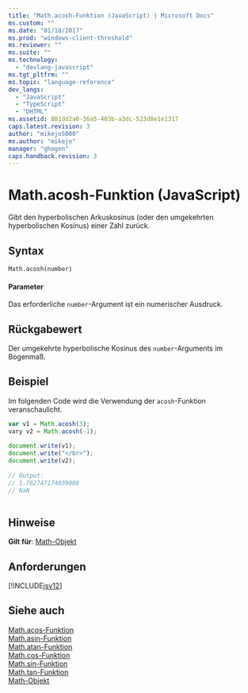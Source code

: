 ```yaml
---
title: "Math.acosh-Funktion (JavaScript) | Microsoft Docs"
ms.custom: ""
ms.date: "01/18/2017"
ms.prod: "windows-client-threshold"
ms.reviewer: ""
ms.suite: ""
ms.technology: 
  - "devlang-javascript"
ms.tgt_pltfrm: ""
ms.topic: "language-reference"
dev_langs: 
  - "JavaScript"
  - "TypeScript"
  - "DHTML"
ms.assetid: 881dd2a0-36a5-403b-a3dc-523d8e1e1317
caps.latest.revision: 3
author: "mikejo5000"
ms.author: "mikejo"
manager: "ghogen"
caps.handback.revision: 3
---
```

# Math.acosh-Funktion (JavaScript)
Gibt den hyperbolischen Arkuskosinus \(oder den umgekehrten hyperbolischen Kosinus\) einer Zahl zurück.  
  
## Syntax  
  
```  
Math.acosh(number)  
```  
  
#### Parameter  
 Das erforderliche `number`\-Argument ist ein numerischer Ausdruck.  
  
## Rückgabewert  
 Der umgekehrte hyperbolische Kosinus des `number`\-Arguments im Bogenmaß.  
  
## Beispiel  
 Im folgenden Code wird die Verwendung der `acosh`\-Funktion veranschaulicht.  
  
```javascript  
var v1 = Math.acosh(3);  
vary v2 = Math.acosh(-1);  
  
document.write(v1);  
document.write("</br>");  
document.write(v2);  
  
// Output:  
// 1.762747174039086  
// NaN  
  
```  
  
## Hinweise  
 **Gilt für**: [Math\-Objekt](../../javascript/reference/math-object-javascript.md)  
  
## Anforderungen  
 [!INCLUDE[jsv12](../../javascript/reference/includes/jsv12-md.md)]  
  
## Siehe auch  
 [Math.acos\-Funktion](../../javascript/reference/math-acos-function-javascript.md)   
 [Math.asin\-Funktion](../../javascript/reference/math-asin-function-javascript.md)   
 [Math.atan\-Funktion](../../javascript/reference/math-atan-function-javascript.md)   
 [Math.cos\-Funktion](../../javascript/reference/math-cos-function-javascript.md)   
 [Math.sin\-Funktion](../../javascript/reference/math-sin-function-javascript.md)   
 [Math.tan\-Funktion](../../javascript/reference/math-tan-function-javascript.md)   
 [Math\-Objekt](../../javascript/reference/math-object-javascript.md)